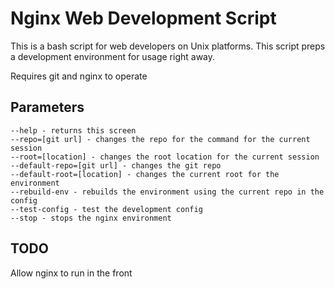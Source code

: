 # Nginx Web Development Script #

This is a bash script for web developers on Unix platforms. This script preps a development environment for usage right away.

Requires git and nginx to operate

## Parameters ##

	--help - returns this screen
	--repo=[git url] - changes the repo for the command for the current session
	--root=[location] - changes the root location for the current session
	--default-repo=[git url] - changes the git repo
	--default-root=[location] - changes the current root for the environment
	--rebuild-env - rebuilds the environment using the current repo in the config
	--test-config - test the development config
	--stop - stops the nginx environment

## TODO ##

Allow nginx to run in the front
